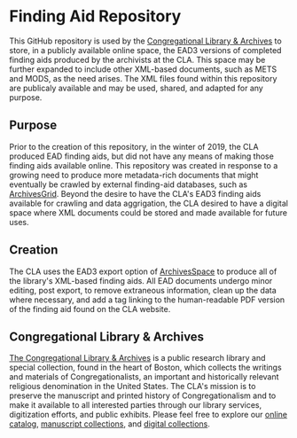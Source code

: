 # Finding Aid Repository
This GitHub repository is used by the [Congregational Library & Archives](http://www.congregationallibrary.org/) to store, in a publicly available online space, the EAD3 versions of completed finding aids produced by the archivists at the CLA. This space may be further expanded to include other XML-based documents, such as METS and MODS, as the need arises.  The XML files found within this repository are publicaly available and may be used, shared, and adapted for any purpose.
## Purpose
Prior to the creation of this repository, in the winter of 2019, the CLA produced EAD finding aids, but did not have any means of making those finding aids available online. This repository was created in response to a growing need to produce more metadata-rich documents that might eventually be crawled by external finding-aid databases, such as [ArchivesGrid](https://researchworks.oclc.org/archivegrid/). Beyond the desire to have the CLA's EAD3 finding aids available for crawling and data aggrigation, the CLA desired to have a digital space where XML documents could be stored and made available for future uses.
## Creation
The CLA uses the EAD3 export option of [ArchivesSpace](https://archivesspace.org/) to produce all of the library's XML-based finding aids. All EAD documents undergo minor editing, post export, to remove extraneous information, clean up the data where necessary, and add a <representation> tag linking to the human-readable PDF version of the finding aid found on the CLA website.
## Congregational Library & Archives
[The Congregational Library & Archives](http://www.congregationallibrary.org/) is a public research library and special collection, found in the heart of Boston, which collects the writings and materials of Congregationalists, an important and historically relevant religious denomination in the United States. The CLA's mission is to preserve the manuscript and printed history of Congregationalism and to make it available to all interested parties through our library services, digitization efforts, and public exhibits.
Please feel free to explore our [online catalog](http://congregationallibrary.softlinkliberty.net/liberty/libraryHome.do), [manuscript collections](http://www.congregationallibrary.org/manuscript-collections/finding-guides), and [digital collections](http://www.congregationallibrary.org/nehh/main).
